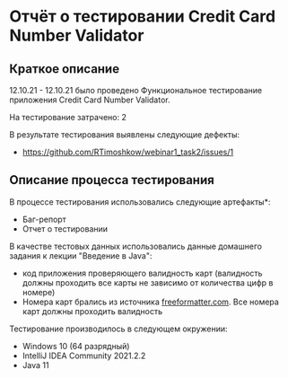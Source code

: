 # Отчёт о тестировании Credit Card Number Validator

## Краткое описание

12.10.21 - 12.10.21 было проведено Функциональное тестирование приложения Credit Card Number Validator.

На тестирование затрачено: 2

В результате тестирования выявлены следующие дефекты:
* https://github.com/RTimoshkow/webinar1_task2/issues/1

## Описание процесса тестирования

В процессе тестирования использовались следующие артефакты*:
* Баг-репорт
* Отчет о тестировании


В качестве тестовых данных использовались данные домашнего задания к лекции "Введение в Java":
* код приложения проверяющего валидность карт (валидность должны проходить все карты не зависимо от количества цифр в номере)
* Номера карт брались из источника [freeformatter.com](https://www.freeformatter.com/credit-card-number-generator-validator.html). Все номера карт должны проходить валидность


Тестирование производилось в следующем окружении:
* Windows 10 (64 разрядный)
* IntelliJ IDEA Community 2021.2.2
* Java 11
